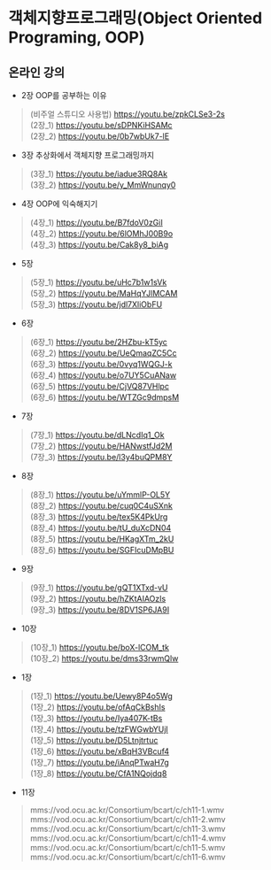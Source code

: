 # 객체지향프로그래밍(Object Oriented Programing, OOP)
## 온라인 강의

* 2장 OOP를 공부하는 이유
> (비주얼 스튜디오 사용법) https://youtu.be/zpkCLSe3-2s <br/>
> (2장_1) https://youtu.be/sDPNKiHSAMc <br/>
> (2장_2) https://youtu.be/0b7wbUk7-lE <br/>

* 3장 추상화에서 객체지향 프로그래밍까지
> (3장_1) https://youtu.be/iadue3RQ8Ak <br/>
> (3장_2) https://youtu.be/y_MmWnunqy0 <br/>

* 4장 OOP에 익숙해지기 
> (4장_1) https://youtu.be/B7fdoV0zGiI <br/>
> (4장_2) https://youtu.be/6lOMhJ00B9o <br/>
> (4장_3) https://youtu.be/Cak8y8_biAg <br/>

* 5장
> (5장_1) https://youtu.be/uHc7b1w1sVk <br/>
> (5장_2) https://youtu.be/MaHqYJlMCAM <br/>
> (5장_3) https://youtu.be/jdl7XliObFU <br/>

* 6장
> (6장_1) https://youtu.be/2HZbu-kT5yc <br/>
> (6장_2) https://youtu.be/UeQmaqZC5Cc <br/> 
> (6장_3) https://youtu.be/0vyq1WQGJ-k <br/>
> (6장_4) https://youtu.be/o7UY5CuANaw <br/>
> (6장_5) https://youtu.be/CjVQ87VHlpc <br/>
> (6장_6) https://youtu.be/WTZGc9dmpsM <br/>

* 7장
> (7장_1) https://youtu.be/dLNcdIq1_Ok <br/>
> (7장_2) https://youtu.be/HANwstfJd2M <br/>
> (7장_3) https://youtu.be/l3y4buQPM8Y <br/>

* 8장
> (8장_1) https://youtu.be/uYmmlP-OL5Y <br/>
> (8장_2) https://youtu.be/cuq0C4uSXnk <br/>
> (8장_3) https://youtu.be/tex5K4PkUrg <br/>
> (8장_4) https://youtu.be/tU_duXcDN04 <br/>
> (8장_5) https://youtu.be/HKagXTm_2kU <br/>
> (8장_6) https://youtu.be/SGFIcuDMpBU <br/>

* 9장
> (9장_1) https://youtu.be/gQT1XTxd-vU <br/>
> (9장_2) https://youtu.be/hZKtAIAOzIs <br/>
> (9장_3) https://youtu.be/8DV1SP6JA9I <br/>

* 10장
> (10장_1) https://youtu.be/boX-lCOM_tk <br/>
> (10장_2) https://youtu.be/dms33rwmQlw <br/>

* 1장
> (1장_1) https://youtu.be/Uewy8P4o5Wg <br/>
> (1장_2) https://youtu.be/ofAqCkBshIs <br/>
> (1장_3) https://youtu.be/Iya407K-tBs <br/>
> (1장_4) https://youtu.be/tzFWGwbYUjI <br/>
> (1장_5) https://youtu.be/D5Ltnjtrtuc <br/>
> (1장_6) https://youtu.be/xBqH3VBcuf4 <br/>
> (1장_7) https://youtu.be/iAnqPTwaH7g <br/>
> (1장_8) https://youtu.be/CfA1NQojdq8 <br/>

* 11장
> mms://vod.ocu.ac.kr/Consortium/bcart/c/ch11-1.wmv <br/>
> mms://vod.ocu.ac.kr/Consortium/bcart/c/ch11-2.wmv <br/>
> mms://vod.ocu.ac.kr/Consortium/bcart/c/ch11-3.wmv <br/>
> mms://vod.ocu.ac.kr/Consortium/bcart/c/ch11-4.wmv <br/>
> mms://vod.ocu.ac.kr/Consortium/bcart/c/ch11-5.wmv <br/>
> mms://vod.ocu.ac.kr/Consortium/bcart/c/ch11-6.wmv <br/>
